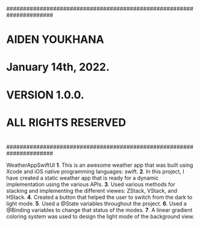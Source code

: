 ######################################################################
#                                                                    #
#                          AIDEN YOUKHANA                            #
#                          January 14th, 2022.                       #
#                          VERSION 1.0.0.                            #
#                          ALL RIGHTS RESERVED                       #
#                                                                    #
######################################################################

WeatherAppSwiftUI
      **1**. This is an awesome weather app that was built using Xcode and iOS native programming languages: swift.
      **2**. In this project, I have created a static weather app that is ready for a dynamic implementation using the various APIs. 
      **3**. Used various methods for stacking and implementing the different viewes: ZStack, VStack, and HStack.
      **4**. Created a button that helped the user to switch from the dark to light mode.
      **5**. Used a @State variables throughout the project.
      **6**. Used a @Binding variables to change that status of the modes.
      **7**. A linear gradient coloring system was used to design the light mode of the background view.
 
